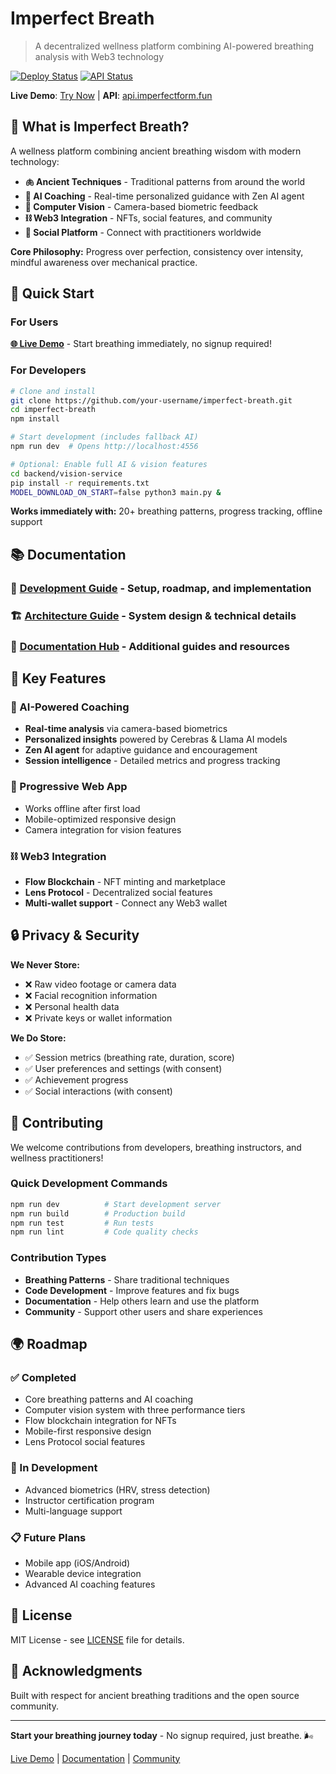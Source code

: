 # Imperfect Breath

> A decentralized wellness platform combining AI-powered breathing analysis with Web3 technology

[![Deploy Status](https://github.com/your-username/imperfect-breath/workflows/Deploy%20Imperfect%20Breath/badge.svg)](https://github.com/your-username/imperfect-breath/actions)
[![API Status](https://img.shields.io/website?url=https%3A//api.imperfectform.fun/health&label=API)](https://api.imperfectform.fun/health)

**Live Demo**: [Try Now](https://imperfectbreath.netlify.app) | **API**: [api.imperfectform.fun](https://api.imperfectform.fun)

## 🎯 What is Imperfect Breath?

A wellness platform combining ancient breathing wisdom with modern technology:

- **🫁 Ancient Techniques** - Traditional patterns from around the world
- **🤖 AI Coaching** - Real-time personalized guidance with Zen AI agent
- **📱 Computer Vision** - Camera-based biometric feedback
- **⛓️ Web3 Integration** - NFTs, social features, and community
- **👥 Social Platform** - Connect with practitioners worldwide

**Core Philosophy:** Progress over perfection, consistency over intensity, mindful awareness over mechanical practice.

## 🚀 Quick Start

### For Users
**[🌐 Live Demo](https://imperfectbreath.netlify.app)** - Start breathing immediately, no signup required!

### For Developers

```bash
# Clone and install
git clone https://github.com/your-username/imperfect-breath.git
cd imperfect-breath
npm install

# Start development (includes fallback AI)
npm run dev  # Opens http://localhost:4556

# Optional: Enable full AI & vision features
cd backend/vision-service
pip install -r requirements.txt
MODEL_DOWNLOAD_ON_START=false python3 main.py &
```

**Works immediately with:** 20+ breathing patterns, progress tracking, offline support

## 📚 Documentation

### 🚀 **[Development Guide](docs/DEVELOPMENT.md)** - Setup, roadmap, and implementation
### 🏗️ **[Architecture Guide](docs/ARCHITECTURE.md)** - System design & technical details
### 📖 **[Documentation Hub](docs/README.md)** - Additional guides and resources

## 🌟 Key Features

### 🤖 AI-Powered Coaching
- **Real-time analysis** via camera-based biometrics
- **Personalized insights** powered by Cerebras & Llama AI models
- **Zen AI agent** for adaptive guidance and encouragement
- **Session intelligence** - Detailed metrics and progress tracking

### 📱 Progressive Web App
- Works offline after first load
- Mobile-optimized responsive design
- Camera integration for vision features

### ⛓️ Web3 Integration
- **Flow Blockchain** - NFT minting and marketplace
- **Lens Protocol** - Decentralized social features
- **Multi-wallet support** - Connect any Web3 wallet

## 🔒 Privacy & Security

**We Never Store:**
- ❌ Raw video footage or camera data
- ❌ Facial recognition information
- ❌ Personal health data
- ❌ Private keys or wallet information

**We Do Store:**
- ✅ Session metrics (breathing rate, duration, score)
- ✅ User preferences and settings (with consent)
- ✅ Achievement progress
- ✅ Social interactions (with consent)

## 🤝 Contributing

We welcome contributions from developers, breathing instructors, and wellness practitioners!

### Quick Development Commands
```bash
npm run dev          # Start development server
npm run build        # Production build
npm run test         # Run tests
npm run lint         # Code quality checks
```

### Contribution Types
- **Breathing Patterns** - Share traditional techniques
- **Code Development** - Improve features and fix bugs
- **Documentation** - Help others learn and use the platform
- **Community** - Support other users and share experiences

## 🌍 Roadmap

### ✅ Completed
- Core breathing patterns and AI coaching
- Computer vision system with three performance tiers
- Flow blockchain integration for NFTs
- Mobile-first responsive design
- Lens Protocol social features

### 🔄 In Development
- Advanced biometrics (HRV, stress detection)
- Instructor certification program
- Multi-language support

### 📋 Future Plans
- Mobile app (iOS/Android)
- Wearable device integration
- Advanced AI coaching features

## 📄 License

MIT License - see [LICENSE](LICENSE) file for details.

## 🙏 Acknowledgments

Built with respect for ancient breathing traditions and the open source community.

---

**Start your breathing journey today** - No signup required, just breathe. 🌬️

[Live Demo](https://imperfectbreath.netlify.app) | [Documentation](docs/) | [Community](https://lens.xyz/u/imperfectbreath)
